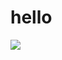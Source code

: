 # hello


<img 
     src="[https://github.com/suhminjae/test/blob/master/screenshot/스크린샷%202022-09-02%20오후%205.08.42.png?raw=true](https://github.com/suhminjae/test/blob/master/screenshot/스크린샷%202022-09-02%20오후%205.08.42.png?raw=true)">
